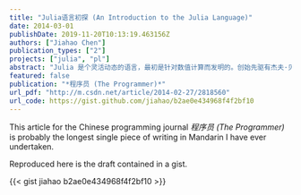 ```yaml
---
title: "Julia语言初探 (An Introduction to the Julia Language)"
date: 2014-03-01
publishDate: 2019-11-20T10:13:19.463156Z
authors: ["Jiahao Chen"]
publication_types: ["2"]
projects: ["julia", "pl"]
abstract: "Julia 是个灵活动态的语言，最初是针对数值计算而发明的。创始先驱有杰夫·贝桑松（Jeff Bezanson）、斯特凡·卡平斯基（Stefan Karpinski）、威拉尔·莎（Viral B. Shah）、以及艾伦·埃德尔曼（Alan Edelman）四人。这个项目起初是麻省理工学院（MIT）的研究课题，至今已发展成富有活力的软件系统，目前有超过200名软件设计师为其作出贡献，此外还有不少的第三方软件包，提供各种各样的功能。"
featured: false
publication: "*程序员 (The Programmer)*"
url_pdf: "http://m.csdn.net/article/2014-02-27/2818560"
url_code: https://gist.github.com/jiahao/b2ae0e434968f4f2bf10
---
```


This article for the Chinese programming journal _程序员 (The Programmer)_ is probably the longest single piece of writing in Mandarin I have ever undertaken.

Reproduced here is the draft contained in a gist.

{{< gist jiahao b2ae0e434968f4f2bf10 >}}
